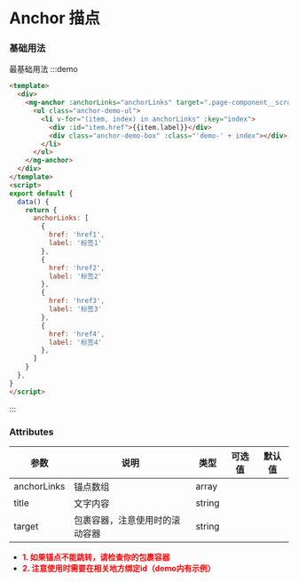 # Anchor 描点

### 基础用法
最基础用法 
:::demo
```html
<template>
  <div>
    <mg-anchor :anchorLinks="anchorLinks" target=".page-component__scroll .el-scrollbar__wrap">
      <ul class="anchor-demo-ul">
        <li v-for="(item, index) in anchorLinks" :key="index">
          <div :id="item.href">{{item.label}}</div>
          <div class="anchor-demo-box" :class="'demo-' + index"></div>
        </li>
      </ul>
    </mg-anchor>
  </div>
</template>
<script>
export default {
  data() {
    return {
      anchorLinks: [
        {
          href: 'href1',
          label: '标签1'
        },
        {
          href: 'href2',
          label: '标签2'
        },
        {
          href: 'href3',
          label: '标签3'
        },
        {
          href: 'href4',
          label: '标签4'
        },
      ]
    }
  },
}
</script>
```
:::
### Attributes

| 参数        | 说明                           | 类型   | 可选值 | 默认值 |
| ----------- | ------------------------------ | ------ | ------ | ------ |
| anchorLinks | 锚点数组                       | array  |        |        |
| title       | 文字内容                       | string |        |        |
| target   | 包裹容器，注意使用时的滚动容器 | string |        |        |
+ **<font color='red'>1. 如果锚点不能跳转，请检查你的包裹容器 </font>**
+ **<font color='red'>2. 注意使用时需要在相关地方绑定id（demo内有示例） </font>**